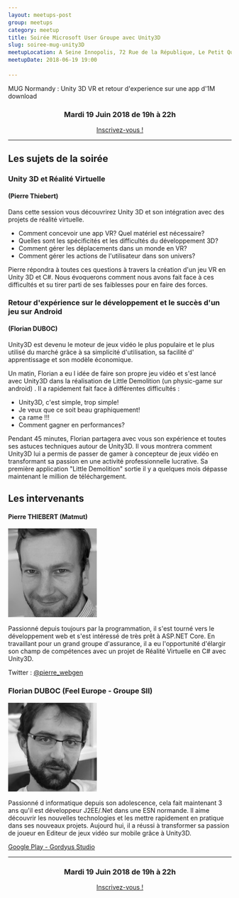 ```yaml
---
layout: meetups-post
group: meetups
category: meetup
title: Soirée Microsoft User Groupe avec Unity3D
slug: soiree-mug-unity3D
meetupLocation: A Seine Innopolis, 72 Rue de la République, Le Petit Quevilly
meetupDate: 2018-06-19 19:00

---
```

MUG Normandy : Unity 3D
VR et retour d'experience sur une app d'1M download

<div style="text-align: center;">
  <h3>Mardi 19 Juin 2018 de 19h à 22h</h3>
  <p>
    <a class="button" target="_blank" href="https://www.meetup.com/fr-FR/codeursenseine/events/251245838/">
      Inscrivez-vous !
    </a>
  </p>
</div>

----

## Les sujets de la soirée

### Unity 3D et Réalité Virtuelle 
#### (Pierre Thiebert)

Dans cette session vous découvrirez Unity 3D et son intégration avec des projets de réalité virtuelle.
 * Comment concevoir une app VR? Quel matériel est nécessaire? 
 * Quelles sont les spécificités et les difficultés du développement 3D?
 * Comment gérer les déplacements dans un monde en VR?
 * Comment gérer les actions de l'utilisateur dans son univers?
 
Pierre répondra à toutes ces questions à travers la création d'un jeu VR en Unity 3D et C#.
Nous évoquerons comment nous avons fait face à ces difficultés et su tirer parti de ses faiblesses pour en faire des forces.

### Retour d'expérience sur le développement et le succès d'un jeu sur Android
####  (Florian DUBOC)
Unity3D est devenu le moteur de jeux vidéo le plus populaire et le plus utilisé du marché grâce à sa simplicité d'utilisation, sa facilité d' apprentissage et son modèle économique.

Un matin, Florian a eu l idée de faire son propre jeu vidéo et s'est lancé avec Unity3D dans la réalisation de Little Demolition (un physic-game sur android) . Il a rapidement fait face à différentes difficultés :
* Unity3D, c'est simple, trop simple!
* Je veux que ce soit beau graphiquement!
* ça rame !!!
* Comment gagner en performances?

Pendant 45 minutes, Florian partagera avec vous son expérience et toutes ses astuces techniques autour de Unity3D. Il vous montrera comment Unity3D lui a permis de passer de gamer à concepteur de jeux vidéo en transformant sa passion en une activité professionnelle lucrative. Sa première application "Little Demolition" sortie il y a quelques mois dépasse maintenant le million de téléchargement.


## Les intervenants

#### Pierre THIEBERT (Matmut)

![Pierre THIEBERT](/images/meetups/speakers/Pierre_THIEBERT_200x200nb.jpg)

Passionné depuis toujours par la programmation, il s'est tourné vers le développement web et s'est intéressé de très prêt à ASP.NET Core. En travaillant pour un grand groupe d'assurance, il a eu l'opportunité d'élargir son champ de compétences avec un projet de Réalité Virtuelle en C# avec Unity3D. 

Twitter : [@pierre_webgen](https://twitter.com/pierre_webgen)

### Florian DUBOC (Feel Europe - Groupe SII)

![Florian DUBOC](/images/meetups/speakers/Florian_DUBOC_200x200nb.jpg)

Passionné d informatique depuis son adolescence, cela fait maintenant 3 ans qu'il est développeur J2EE/.Net dans une ESN normande. Il aime découvrir les nouvelles technologies et les mettre rapidement en pratique dans ses nouveaux projets. Aujourd hui, il a réussi à transformer sa passion de joueur en Editeur de jeux vidéo sur mobile grâce à Unity3D.

[Google Play - Gordyus Studio](https://play.google.com/store/apps/developer?id=Gordyus%20Studio)

----

<div style="text-align: center;">
  <h3>Mardi 19 Juin 2018 de 19h à 22h</h3>
  <p>
    <a class="button" target="_blank" href="https://www.meetup.com/fr-FR/codeursenseine/events/251245838/">
      Inscrivez-vous !
    </a>
  </p>
</div>
